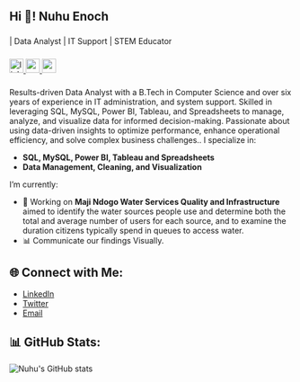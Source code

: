 <h2 align="left">Hi 👋! Nuhu Enoch</h2>  

###

<p align="left">| Data Analyst | IT Support | STEM Educator</p>

###

<div align="left">
  <a href="[https://www.linkedin.com/in/nuhu-enoch/]" target="_blank">
    <img src="https://img.shields.io/static/v1?message=Connect&logo=linkedin&label=LinkedIn&color=403d39&logoColor=white&labelColor=0077B5&style=flat" height="25" alt="linkedin logo"  />
  </a>
  <a href="mailto:nuhuenochjr26@gmail.com" target="_blank">
    <img src="https://img.shields.io/static/v1?message=Contact&logo=gmail&label=Email&color=403d39&logoColor=white&labelColor=D14836&style=flat" height="25" alt="gmail logo"  />
  </a>
  <a href="https://www.esanalysis.com/" target="_blank">
    <img src="https://img.shields.io/static/v1?message=Website&label=ESAnalysis&color=403d39&logoColor=&labelColor=8ac926&style=flat" height="25"  />
  </a>
</div>

###

Results-driven Data Analyst with a B.Tech in Computer Science and over six years of experience in IT administration,
and system support. Skilled in leveraging SQL, MySQL, Power BI, Tableau, and Spreadsheets to manage, analyze, and visualize data
for informed decision-making. Passionate about using data-driven insights to optimize performance, enhance operational efficiency,
and solve complex business challenges.. I specialize in:  
- **SQL, MySQL, Power BI, Tableau and Spreadsheets**  
- **Data Management, Cleaning, and Visualization**   

I’m currently:  
- 🔭 Working on **Maji Ndogo Water Services Quality and Infrastructure** aimed to identify the water sources people use and determine both the total and
    average number of users for each source, and to examine the duration citizens typically spend in queues to access water.  
- 📊 Communicate our findings Visually.      

## 🌐 Connect with Me:  
- [LinkedIn](https://www.linkedin.com/in/nuhu-enoch/)  
- [Twitter](https://x.com/Enochjr26)  
- [Email](mailto:nuhuenoch@gmail.com)  

## 📊 GitHub Stats:  
![Nuhu's GitHub stats](https://github-readme-stats.vercel.app/api?username=NuhuEnoch&show_icons=true&theme=radical) 










